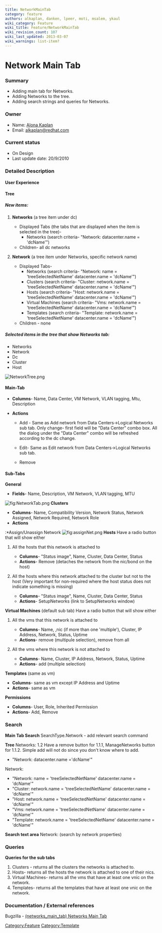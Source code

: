 ```yaml
---
title: NetworkMainTab
category: feature
authors: alkaplan, danken, lpeer, moti, msalem, ykaul
wiki_category: Feature
wiki_title: Feature/NetworkMainTab
wiki_revision_count: 107
wiki_last_updated: 2013-03-07
wiki_warnings: list-item?
---
```


# Network Main Tab

### Summary

*   Adding main tab for Networks.
*   Adding Networks to the tree.
*   Adding search strings and queries for Networks.

### Owner

*   Name: [ Alona Kaplan](User:alkaplan)
*   Email: <alkaplan@redhat.com>

### Current status

*   On Design
*   Last update date: 20/9/2010

### Detailed Description

#### User Experience

#### Tree

##### New items:

1.  **Networks** (a tree item under dc)
    -   Displayed Tabs (the tabs that are displayed when the item is selected in the tree)-
        -   Networks (search criteria- "Network: datacenter.name = 'dcName'")
    -   Children- all dc networks

2.  **Network** (a tree item under Networks, specific network name)
    -   Displayed Tabs-
        -   Networks (search criteria- "Network: name = 'treeSelectedNetName' datacenter.name = 'dcName'")
        -   Clusters (search criteria- "Cluster: network.name = 'treeSelectedNetName' datacenter.name = 'dcName'")
        -   Hosts (search criteria- "Host: network.name = 'treeSelectedNetName' datacenter.name = 'dcName'")
        -   Virtual Machines (search criteria- "Vms: network.name = 'treeSelectedNetName' datacenter.name = 'dcName'")
        -   Templates (search criteria- "Template: network.name = 'treeSelectedNetName' datacenter.name = 'dcName'")
    -   Children - none

##### Selected items in the tree that show Networks tab:

*   Networks
*   Network
*   Dc
*   Cluster
*   Host

![](NetworkTree.png "NetworkTree.png")

#### Main-Tab

*   **Columns**- Name, Data Center, VM Network, VLAN tagging, Mtu, Description
*   **Actions**

    * Add - Same as Add network from Data Centers->Logical Networks sub tab. Only change- first field will be "Data Center" combo box. All the dialog under the "Data Center" combo will be refreshed according to the dc change.

    * Edit- Same as Edit network from Data Centers->Logical Networks sub tab.

    * Remove

#### Sub-Tabs

**General**

*   **Fields**- Name, Description, VM Network, VLAN tagging, MTU

![](NetworkTab.png "fig:NetworkTab.png")
**Clusters**

*   **Columns**- Name, Compatibility Version, Network Status, Network Assigned, Network Required, Network Role
*   **Actions**

:\*Assign/Unassign Network ![](assignNet.png "fig:assignNet.png")
**Hosts**
Have a radio button that will show either

1.  All the hosts that this network is attached to
    -   **Columns**- "Status image", Name, Cluster, Data Center, Status
    -   **Actions**- Remove (detaches the network from the nic/bond on the host)

2.  All the hosts where this network attached to the cluster but not to the host (Very important for non-required where the host status does not indicate something is missing)
    -   **Columns**- "Status image", Name, Cluster, Data Center, Status
    -   **Actions**- SetupNetworks (link to SetupNetworks window)

**Virtual Machines** (default sub tab)
Have a radio button that will show either

1.  All the vms that this network is attached to
    -   **Columns**- Name, ,nic (if more than one 'multiple'), Cluster, IP Address, Network, Status, Uptime
    -   **Actions**- remove (multipule selection), remove from all

2.  All the vms where this network is not attached to
    -   **Columns**- Name, Cluster, IP Address, Network, Status, Uptime
    -   **Actions**- add (multiple selection)

**Templates** (same as vm)

*   **Columns**- same as vm except IP Address and Uptime
*   **Actions**- same as vm

**Permissions**

*   **Columns**- User, Role, Inherited Permission
*   **Actions**- Add, Remove

### Search

**Main Tab Search**
SearchType.Network - add relevant search command

**Tree**
Networks: 1.2 Have a remove button for 1.1.1, ManageNetworks button for 1.1.2. Simple add will not do since you don't know where to add.

*   "Network: datacenter.name ='dcName'"

Network:

*   "Network: name = 'treeSelectedNetName' datacenter.name = 'dcName'"
*   "Cluster: network.name = 'treeSelectedNetName' datacenter.name = 'dcName'"
*   "Host: network.name = 'treeSelectedNetName' datacenter.name = 'dcName'"
*   "Vms: network.name = 'treeSelectedNetName' datacenter.name = 'dcName'"
*   "Template: network.name = 'treeSelectedNetName' datacenter.name = 'dcName'"

**Search text area**
Network: (search by network properties)

### Queries

**Queries for the sub tabs**

1.  Clusters - returns all the clusters the networks is attached to.
2.  Hosts- returns all the hosts the network is attached to one of their nics.
3.  Virtual Machines- returns all the vms that have at least one vnic on the network.
4.  Templates- returns all the templates that have at least one vnic on the network.

### Documentation / External references

Bugzilla - [(networks_main_tab) Networks Main Tab](https://bugzilla.redhat.com/858742)

<Category:Feature> <Category:Template>
